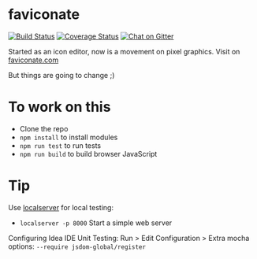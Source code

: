 # faviconate

[![Build Status](https://travis-ci.org/menendezpoo/faviconate.svg?branch=master)](https://travis-ci.org/menendezpoo/faviconate)
[![Coverage Status](https://coveralls.io/repos/github/menendezpoo/faviconate/badge.svg?branch=master)](https://coveralls.io/github/menendezpoo/faviconate?branch=master)
[![Chat on Gitter](https://badges.gitter.im/gitterHQ/gitter.png)](https://gitter.im/faviconate)

Started as an icon editor, now is a movement on pixel graphics. Visit on [faviconate.com](http://faviconate.com)

But things are going to change ;)

# To work on this
- Clone the repo
- `npm install` to install modules
- `npm run test` to run tests
- `npm run build` to build browser JavaScript

# Tip
Use [localserver](https://www.npmjs.com/package/localserver) for local testing:
- `localserver -p 8000` Start a simple web server

Configuring Idea IDE Unit Testing:
Run > Edit Configuration > Extra mocha options: `--require jsdom-global/register`